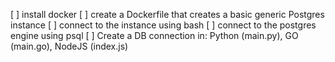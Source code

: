 [ ] install  docker
[ ] create a Dockerfile that creates a basic generic Postgres instance
[ ] connect to the instance using bash
[ ] connect to the postgres engine using psql
[ ] Create a DB connection in: Python (main.py), GO (main.go), NodeJS (index.js)
